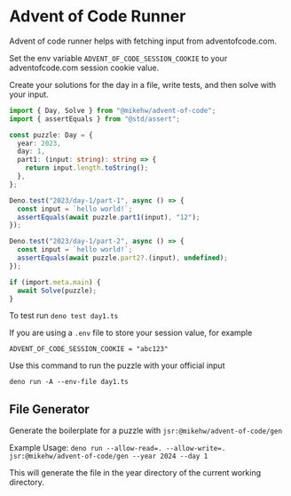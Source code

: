 # Advent of Code Runner

Advent of code runner helps with fetching input from adventofcode.com.

Set the env variable `ADVENT_OF_CODE_SESSION_COOKIE` to your adventofcode.com
session cookie value.

Create your solutions for the day in a file, write tests, and then solve with
your input.

```ts
import { Day, Solve } from "@mikehw/advent-of-code";
import { assertEquals } from "@std/assert";

const puzzle: Day = {
  year: 2023,
  day: 1,
  part1: (input: string): string => {
    return input.length.toString();
  },
};

Deno.test("2023/day-1/part-1", async () => {
  const input = `hello world!`;
  assertEquals(await puzzle.part1(input), "12");
});

Deno.test("2023/day-1/part-2", async () => {
  const input = `hello world!`;
  assertEquals(await puzzle.part2?.(input), undefined);
});

if (import.meta.main) {
  await Solve(puzzle);
}
```

To test run `deno test day1.ts`

If you are using a `.env` file to store your session value, for example

```
ADVENT_OF_CODE_SESSION_COOKIE = "abc123"
```

Use this command to run the puzzle with your official input

`deno run -A --env-file day1.ts`

## File Generator

Generate the boilerplate for a puzzle with `jsr:@mikehw/advent-of-code/gen`

Example Usage:
`deno run --allow-read=. --allow-write=. jsr:@mikehw/advent-of-code/gen --year 2024 --day 1`

This will generate the file in the year directory of the current working
directory.
